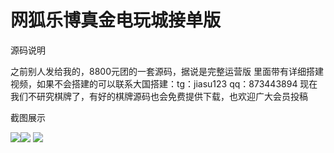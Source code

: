 # 网狐乐博真金电玩城接单版

源码说明

之前别人发给我的，8800元团的一套源码，据说是完整运营版
里面带有详细搭建视频，如果不会搭建的可以联系大国搭建：tg：jiasu123 qq：873443894
现在我们不研究棋牌了，有好的棋牌源码也会免费提供下载，也欢迎广大会员投稿

截图展示

[![](https://wukongymw.com/wp-content/uploads/2024/08/cb55b63cb9a30ed.png)](https://wukongymw.com/wp-content/uploads/2024/08/cb55b63cb9a30ed.png)[![](https://wukongymw.com/wp-content/uploads/2024/08/ec67a64caf84649.png)](https://wukongymw.com/wp-content/uploads/2024/08/ec67a64caf84649.png)
[![](https://wukongymw.com/wp-content/uploads/2024/08/25a7dfdf978331f.png)](https://wukongymw.com/wp-content/uploads/2024/08/25a7dfdf978331f.png)